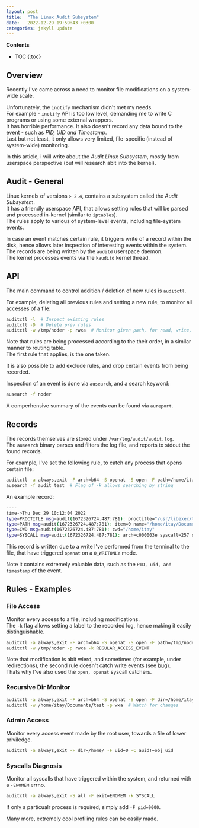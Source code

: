 ```yaml
---
layout: post
title:  "The Linux Audit Subsystem"
date:   2022-12-29 19:59:43 +0300
categories: jekyll update
---
```


**Contents**
* TOC
{:toc}
## Overview
Recently I've came across a need to monitor file modifications on a system-wide scale. 

Unfortunately, the `inotify` mechanism didn't met my needs. \
For example -  `inotify` API is too low level, demanding me to write C programs or using some external wrappers. \
It has horrible performance. It also doesn't record any data bound to the event - such as *PID, UID and Timestamp*. \
Last but not least, it only allows very limited, file-specific (instead of system-wide) monitoring. 

In this article, i will write about the *Audit Linux Subsystem*, mostly from userspace perspective (but will research abit into the kernel).

## Audit - General 
Linux kernels of versions `> 2.4`, contains a subsystem called the *Audit Subsystem*. \
It has a friendly userspace API, that allows setting rules that will be parsed and processed in-kernel (similar to `iptables`). \
The rules apply to various of system-level events, including file-system events. 

In case an event matches certain rule, it triggers write of a record within the disk, hence allows later inspection of interesting events within the system. \
The records are being written by the `auditd` userspace daemon. \
The kernel processes events via the `kauditd` kernel thread. 

## API 
The main command to control addition / deletion of new rules is `auditctl`. 

For example, deleting all previous rules and setting a new rule, to monitor all accesses of a file:

```bash
auditctl -l  # Inspect existing rules
auditctl -D  # Delete prev rules
auditctl -w /tmp/noder -p rwxa  # Monitor given path, for read, write, execute and inode changes. 
```

Note that rules are being processed according to the their order, in a similar manner to routing table. \
The first rule that applies, is the one taken. 

It is also possible to add exclude rules, and drop certain events from being recorded.

Inspection of an event is done via `ausearch`, and a search keyword:

```bash
ausearch -f noder
```

A comperhensive summary of the events can be found via `aureport`. 

## Records
The records themselves are stored under `/var/log/audit/audit.log`. \
The `ausearch` binary parses and filters the log file, and reports to stdout the found records. 

For example, I've set the following rule, to catch any process that opens certain file:

```bash
auditctl -a always,exit -F arch=b64 -S openat -S open -F path=/home/itay/Documents/audit_test
ausearch -f audit_test  # Flag of -k allows searching by string
```

An example record:

```bash
----
time->Thu Dec 29 10:12:04 2022
type=PROCTITLE msg=audit(1672326724.487:781): proctitle="/usr/libexec/tracker-extract-3"
type=PATH msg=audit(1672326724.487:781): item=0 name="/home/itay/Documents/audit_test" inode=920114 dev=08:03 mode=0100664 ouid=1000 ogid=1000 rdev=00:00 nametype=NORMAL cap_fp=0 cap_fi=0 cap_fe=0 cap_fver=0 cap_frootid=0
type=CWD msg=audit(1672326724.487:781): cwd="/home/itay"
type=SYSCALL msg=audit(1672326724.487:781): arch=c000003e syscall=257 success=yes exit=10 a0=ffffff9c a1=564510f91e70 a2=40000 a3=0 items=1 ppid=1122 pid=7657 auid=1000 uid=1000 gid=1000 euid=1000 suid=1000 fsuid=1000 egid=1000 sgid=1000 fsgid=1000 tty=(none) ses=2 comm="tracker-extract" exe="/usr/libexec/tracker-extract-3" subj=unconfined key=(null)
```

This record is written due to a write I've performed from the terminal to the file, that have triggered `openat` on a `O_WRITONLY` mode. 

Note it contains extremely valuable data, such as the `PID, uid, and timestamp` of the event. 
 
## Rules - Examples

### File Access

Monitor every access to a file, including modifications. \
The `-k` flag allows setting a label to the recorded log, hence making it easily distinguishable. 

```bash
auditctl -a always,exit -F arch=b64 -S openat -S open -F path=/tmp/noder -k OPEN_EVENT
auditctl -w /tmp/noder -p rwxa -k REGULAR_ACCESS_EVENT
```

Note that modification is abit wierd, and sometimes (for example, under redirections), the second rule doesn't catch write events (see [bug][bug]). \
Thats why I've also used the `open, openat` syscall catchers. 

### Recursive Dir Monitor

```bash
auditctl -a always,exit -F arch=b64 -S openat -S open -F dir=/home/itay/Documents/test -k DIR_TEST
auditctl -w /home/itay/Documents/test -p wxa  # Watch for changes
```

### Admin Access

Monitor every access event made by the root user, towards a file of lower priviledge.

```bash
auditctl -a always,exit -F dir=/home/ -F uid=0 -C auid!=obj_uid
```

### Syscalls Diagnosis

Monitor all syscalls that have triggered within the system, and returned with a `-ENOMEM` errno. 

```bash
auditctl -a always,exit -S all -F exit=ENOMEM -k SYSCALL
```

If only a particualr process is required, simply add `-F pid=9000`. 

Many more, extremely cool profiling rules can be easily made. 

[bug]: https://github.com/linux-audit/audit-userspace/issues/289
